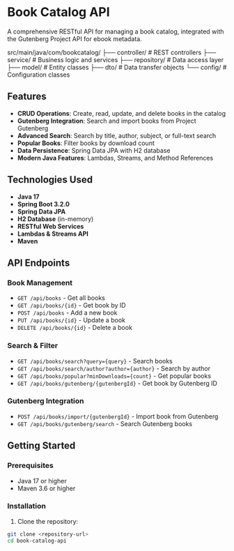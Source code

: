 # Book Catalog API

A comprehensive RESTful API for managing a book catalog, integrated with the Gutenberg Project API for ebook metadata.

src/main/java/com/bookcatalog/
├── controller/     # REST controllers
├── service/        # Business logic and services
├── repository/     # Data access layer
├── model/          # Entity classes
├── dto/           # Data transfer objects
└── config/        # Configuration classes

## Features

- **CRUD Operations**: Create, read, update, and delete books in the catalog
- **Gutenberg Integration**: Search and import books from Project Gutenberg
- **Advanced Search**: Search by title, author, subject, or full-text search
- **Popular Books**: Filter books by download count
- **Data Persistence**: Spring Data JPA with H2 database
- **Modern Java Features**: Lambdas, Streams, and Method References

## Technologies Used

- **Java 17**
- **Spring Boot 3.2.0**
- **Spring Data JPA**
- **H2 Database** (in-memory)
- **RESTful Web Services**
- **Lambdas & Streams API**
- **Maven**

## API Endpoints

### Book Management
- `GET /api/books` - Get all books
- `GET /api/books/{id}` - Get book by ID
- `POST /api/books` - Add a new book
- `PUT /api/books/{id}` - Update a book
- `DELETE /api/books/{id}` - Delete a book

### Search & Filter
- `GET /api/books/search?query={query}` - Search books
- `GET /api/books/search/author?author={author}` - Search by author
- `GET /api/books/popular?minDownloads={count}` - Get popular books
- `GET /api/books/gutenberg/{gutenbergId}` - Get book by Gutenberg ID

### Gutenberg Integration
- `POST /api/books/import/{gutenbergId}` - Import book from Gutenberg
- `GET /api/books/gutenberg/search` - Search Gutenberg books

## Getting Started

### Prerequisites
- Java 17 or higher
- Maven 3.6 or higher

### Installation

1. Clone the repository:
```bash
git clone <repository-url>
cd book-catalog-api
